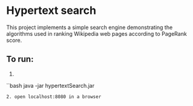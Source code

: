 # Hypertext search 

This project implements a simple search engine demonstrating the algorithms used in ranking Wikipedia web pages according to PageRank score.

## To run:
1.
``bash
java -jar hypertextSearch.jar
```
2. open localhost:8080 in a browser

